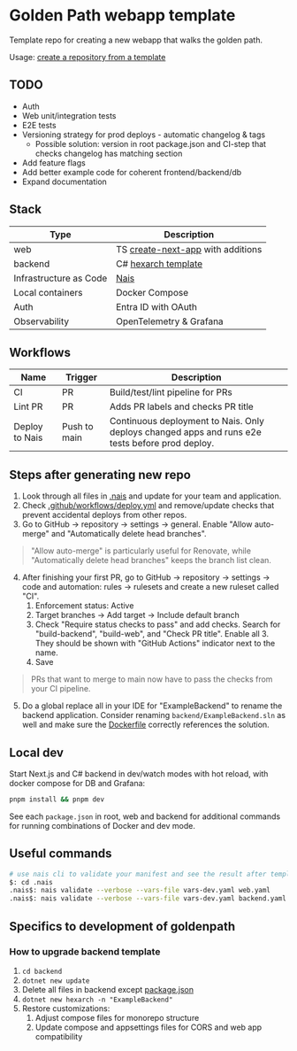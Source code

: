 # Golden Path webapp template

Template repo for creating a new webapp that walks the golden path.

Usage: [create a repository from a template](https://docs.github.com/en/repositories/creating-and-managing-repositories/creating-a-repository-from-a-template)

## TODO

- Auth
- Web unit/integration tests
- E2E tests
- Versioning strategy for prod deploys - automatic changelog & tags
  - Possible solution: version in root package.json and CI-step that checks changelog has matching section
- Add feature flags
- Add better example code for coherent frontend/backend/db
- Expand documentation

## Stack

| Type                   | Description                                                                                        |
| ---------------------- | -------------------------------------------------------------------------------------------------- |
| web                    | TS [create-next-app](https://nextjs.org/docs/app/api-reference/cli/create-next-app) with additions |
| backend                | C# [hexarch template](https://github.com/Arbeidstilsynet/dotnet-templates)                         |
| Infrastructure as Code | [Nais](https://nais.io/)                                                                           |
| Local containers       | Docker Compose                                                                                     |
| Auth                   | Entra ID with OAuth                                                                                |
| Observability          | OpenTelemetry & Grafana                                                                            |

## Workflows

| Name           | Trigger      | Description                                                                                     |
| -------------- | ------------ | ----------------------------------------------------------------------------------------------- |
| CI             | PR           | Build/test/lint pipeline for PRs                                                                |
| Lint PR        | PR           | Adds PR labels and checks PR title                                                              |
| Deploy to Nais | Push to main | Continuous deployment to Nais. Only deploys changed apps and runs e2e tests before prod deploy. |

## Steps after generating new repo

1. Look through all files in [.nais](./.nais) and update for your team and application.
2. Check [.github/workflows/deploy.yml](./.github/workflows/deploy.yml) and remove/update checks that prevent accidental deploys from other repos.
3. Go to GitHub -> repository -> settings -> general. Enable "Allow auto-merge" and "Automatically delete head branches".

> "Allow auto-merge" is particularly useful for Renovate, while "Automatically delete head branches" keeps the branch list clean.

4. After finishing your first PR, go to GitHub -> repository -> settings -> code and automation: rules -> rulesets and create a new ruleset called "CI".
   1. Enforcement status: Active
   1. Target branches -> Add target -> Include default branch
   1. Check "Require status checks to pass" and add checks. Search for "build-backend", "build-web", and "Check PR title". Enable all 3. They should be shown with "GitHub Actions" indicator next to the name.
   1. Save

> PRs that want to merge to main now have to pass the checks from your CI pipeline.

5. Do a global replace all in your IDE for "ExampleBackend" to rename the backend application. Consider renaming `backend/ExampleBackend.sln` as well and make sure the [Dockerfile](./backend/Dockerfile) correctly references the solution.

## Local dev

Start Next.js and C# backend in dev/watch modes with hot reload, with docker compose for DB and Grafana:

```sh
pnpm install && pnpm dev
```

See each `package.json` in root, web and backend for additional commands for running combinations of Docker and dev mode.

## Useful commands

```sh
# use nais cli to validate your manifest and see the result after templating
$: cd .nais
.nais$: nais validate --verbose --vars-file vars-dev.yaml web.yaml
.nais$: nais validate --verbose --vars-file vars-dev.yaml backend.yaml
```

## Specifics to development of goldenpath

### How to upgrade backend template

1. `cd backend`
2. `dotnet new update`
3. Delete all files in backend except [package.json](backend\package.json)
4. `dotnet new hexarch -n "ExampleBackend"`
5. Restore customizations:
   1. Adjust compose files for monorepo structure
   2. Update compose and appsettings files for CORS and web app compatibility
